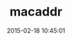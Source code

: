---
layout: post
title:  "macaddr"
repo:   "ahoward/macaddr"
date:   2015-02-18 10:45:01
gemurl: https://github.com/ahoward/macaddr
---